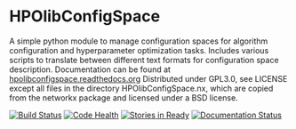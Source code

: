 HPOlibConfigSpace
=================
A simple python module to manage configuration spaces for algorithm configuration
and hyperparameter optimization tasks. Includes various scripts to translate 
between different text formats for configuration space description. Documentation 
can be found at [hpolibconfigspace.readthedocs.org](https://hpolibconfigspace.readthedocs.org)
Distributed under GPL3.0, see LICENSE except all files in the directory
HPOlibConfigSpace.nx, which are copied from the networkx package and licensed
under a BSD license.

[![Build Status](https://travis-ci.org/automl/HPOlibConfigSpace.svg)](https://travis-ci.org/automl/HPOlibConfigSpace)
[![Code Health](https://landscape.io/github/automl/HPOlibConfigSpace/master/landscape.svg)](https://landscape.io/github/automl/HPOlibConfigSpace/master)
[![Stories in Ready](https://badge.waffle.io/automl/HPOlibConfigSpace.png?label=ready&title=Ready)](https://waffle.io/automl/HPOlibConfigSpace)
[![Documentation Status](https://readthedocs.org/projects/hpolibconfigspace/badge/?version=latest)](https://readthedocs.org/projects/hpolibconfigspace/?badge=latest)
